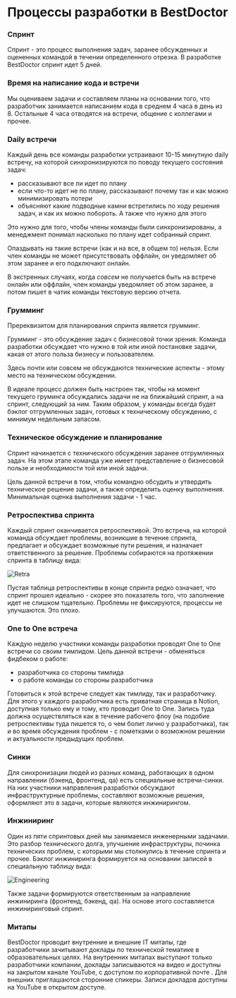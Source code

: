 # Процессы разработки в BestDoctor

### Спринт
Спринт - это процесс выполнения задач, заранее обсужденных и оцененных командой в течении определенного отрезка. В разработке BestDoctor спринт идет 5 дней.  

### Время на написание кода и встречи
Мы оцениваем задачи и составляем планы на основании того, что разработчик занимается написанием кода в среднем 4 часа в день из 8. Остальные 4 часа отводятся на встречи, общение с коллегами и прочее.

### Daily встречи
Каждый день все команды разработки устраивают 10-15 минутную daily встречу, на которой синхронизируются по поводу текущего состояния задач:
* рассказывают все ли идет по плану
* если что-то идет не по плану, рассказывают почему так и как можно минимизировать потери
* объясняют какие подводные камни встретились по ходу решения задач, и как их можно побороть. А также что нужно для этого
	
Это нужно для того, чтобы члены команды были синхронизированы, а менеджмент понимал насколько по плану идет собранный спринт. 

Опаздывать на такие встречи (как и на все, в общем то) нельзя. Если член команды не может присутствовать оффлайн, он уведомляет об этом заранее и его подключают онлайн. 

В экстренных случаях, когда *совсем* не получается быть на встрече онлайн или оффлайн, член команды уведомляет об этом заранее, а потом пишет в чатик команды текстовую версию отчета.

### Грумминг
Пререквизитом для планирования спринта является грумминг. 

Грумминг - это обсуждение задач с бизнесовой точки зрения. Команда разработки обсуждает что нужно в той или иной постановке задачи, какая от этого польза бизнесу и пользователем. 

Здесь почти или совсем не обсуждаются технические аспекты - этому место на техническом обсуждении.  

В идеале процесс должен быть настроен так, чтобы на момент текущего груминга обсуждались задачи не на ближайший спринт, а на спринт, следующий за ним. Таким образом, у команды всегда будет бэклог отгрумленных задач, готовых к техническому обсуждению, с минимум недельным запасом.

### Техническое обсуждение и планирование
Спринт начинается с технического обсуждения заранее отгрумленных задач. На этом этапе команда уже имеет представление о бизнесовой пользе и необходимости той или иной задачи. 

Цель данной встречи  в том, чтобы командно обсудить и утвердить техническое решение задачи, а также определить оценку выполнения. Минимальная оценка выполнения задачи - 1 час.

### Ретроспектива спринта
Каждый спринт оканчивается ретроспективой. Это встреча, на которой команда обсуждает проблемы, возникшие в течение спринта, предлагает и обсуждает возможные пути решения, и назначает ответственного за решение. Проблемы собираются на протяжении спринта в таблицу вида:

![Retra](https://raw.githubusercontent.com/best-doctor/guides/master/guides/imgs/retra.png)

Пустая таблица ретроспективы в конце спринта редко означает, что спринт прошел идеально - скорее это показатель того, что заполнение идет не слишком тщательно. Проблемы не фиксируются, процессы не улучшаются. Это плохо.

### One to One встреча
Каждую неделю участники команды разработки проводят One to One встречи со своим тимлидом. Цель данной встречи - обменяться фидбеком о работе:
* разработчика со стороны тимлида
* о работе команды со стороны разработчика

Готовиться к этой встрече следует как тимлиду, так и разработчику. Для этого у каждого разработчика есть приватная страница в Notion, доступная только ему и тому, кто проводит One to One. 
Запись туда должна осуществляться как в течение рабочего флоу (на подобие ретроспективы туда пишется то, о чем болит лично у разработчика), так и во время обсуждения проблем - с пометками о возможном решении и актуальности предыдущих проблем.

### Cинки
Для синхронизации людей из разных команд, работающих в одном направлении (бэкенд, фронтенд, qa) есть специальные встречи-синки. На них участники направления разработки обсуждают инфраструктурные проблемы, составляют возможные решения, оформляют это в задачи, которые являются инжинирингом.

### Инжиниринг
Один из пяти спринтовых дней мы занимаемся инженерными задачами. Это разбор технического долга, улучшение инфраструктуры, починка технических проблем, с которыми мы столкнулись в течение спринта и прочее. Бэклог инжиниринга формируется на основании записей в специальную таблицу вида:

![Engineering](https://raw.githubusercontent.com/best-doctor/guides/master/guides/imgs/engineering.png)

Также задачи формируются ответственным за направление инжиниринга (фронтенд, бэкенд, qa). На основе этого составляется инжиниринговый спринт.

### Митапы
BestDoctor проводит внутренние и внешние IT митапы, где разработчики зачитывают доклады по технической тематике в образовательных целях. На внутренних митапах выступают только разработчики компании, доклады записываются на видео и доступны на закрытом канале YouTube, с доступом по корпоративной почте . Для внешних приглашаются сторонние спикеры.  Записи докладов доступны на YouTube в открытом доступе.
